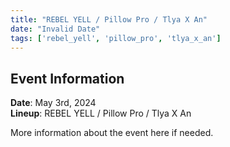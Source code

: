 ```yaml
---
title: "REBEL YELL / Pillow Pro / Tlya X An"
date: "Invalid Date"
tags: ['rebel_yell', 'pillow_pro', 'tlya_x_an']
---
```


## Event Information

**Date**: May 3rd, 2024  
**Lineup**: REBEL YELL / Pillow Pro / Tlya X An

More information about the event here if needed.

